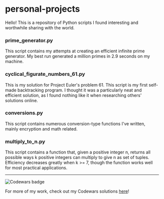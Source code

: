 # personal-projects
Hello!
This is a repository of Python scripts I found interesting and worthwhile sharing with the world.

### prime_generator.py
This script contains my attempts at creating an efficient infinite prime generator. My best run generated a million primes in 2.9 seconds
on my machine.

### cyclical_figurate_numbers_61.py
This is my solution for Project Euler's problem 61. This script is my first self-made backtracking program. I thought it was a
particularly neat and efficient solution, as I found nothing like it when researching others' solutions online.

### conversions.py
This script contains numerous conversion-type functions I've written, mainly encryption and math related.

### multiply_to_n.py
This script contains a function that, given a positive integer n, returns all possible ways k positive integers can multiply to 
give n as set of tuples. Efficiency decreases greatly when k >= 7, though the function works well for most practical applications.

***
![Codewars badge](https://www.codewars.com/users/willleskowitz/badges/large)

For more of my work, check out my Codewars solutions [here](https://www.codewars.com/users/willleskowitz)!  
